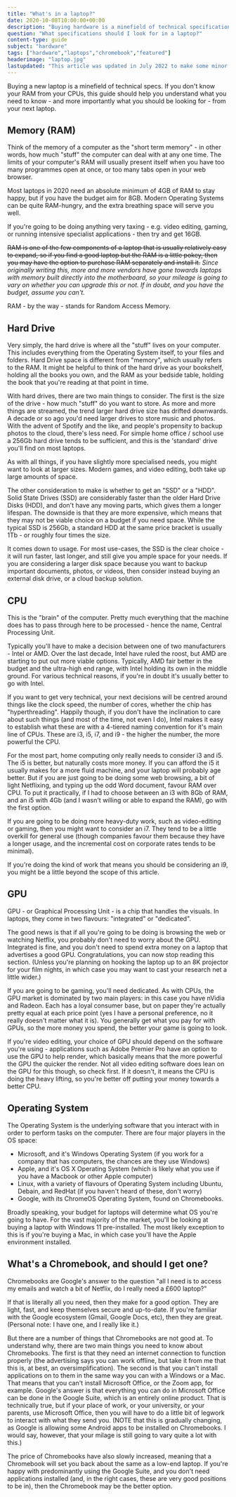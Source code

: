```yaml
---
title: "What's in a laptop?"
date: 2020-10-08T10:00:00+00:00
description: "Buying hardware is a minefield of technical specifications, which can sometimes be confusing. Here I breakdown the key points to understand about what goes into a laptop, and what you should be looking for."
question: "What specifications should I look for in a laptop?"
content-type: guide
subject: "hardware"
tags: ["hardware","laptops","chromebook","featured"]
headerimage: "laptop.jpg"
lastupdated: "This article was updated in July 2022 to make some minor tweaks, including noting that most laptops now come with Windows 11 preinstalled."
---
```


Buying a new laptop is a minefield of technical specs. If you don't know your RAM from your CPUs, this guide should help you understand what you need to know - and more importantly what you should be looking for - from your next laptop.

## Memory (RAM)
Think of the memory of a computer as the "short term memory" - in other words, how much "stuff" the computer can deal with at any one time. The limits of your computer's RAM will usually present itself when you have too many programmes open at once, or too many tabs open in your web browser.
 
Most laptops in 2020 need an absolute minimum of 4GB of RAM to stay happy, but if you have the budget aim for 8GB. Modern Operating Systems can be quite RAM-hungry, and the extra breathing space will serve you well.
 
If you're going to be doing anything very taxing - e.g. video editing, gaming, or running intensive specialist applications - then try and get 16GB.
 
~~RAM is one of the few components of a laptop that is usually relatively easy to expand, so if you find a good laptop but the RAM is a little pokey, then you may have the option to purchase RAM separately and install it.~~ *Since originally writing this, more and more vendors have gone towards laptops with memory built directly into the motherboard, so your mileage is going to vary on whether you can upgrade this or not. If in doubt, and you have the budget, assume you can't.*

RAM - by the way - stands for Random Access Memory.

## Hard Drive
Very simply, the hard drive is where all the "stuff" lives on your computer. This includes everything from the Operating System itself, to your files and folders. Hard Drive space is different from "memory", which usually refers to the RAM. It might be helpful to think of the hard drive as your bookshelf, holding all the books you own, and the RAM as your bedside table, holding the book that you're reading at that point in time.
 
With hard drives, there are two main things to consider. The first is the size of the drive - how much "stuff" do you want to store. As more and more things are streamed, the trend larger hard drive size has drifted downwards. A decade or so ago you'd need larger drives to store music and photos. With the advent of Spotify and the like, and people's propensity to backup photos to the cloud, there's less need. For simple home office / school use a 256Gb hard drive tends to be sufficient, and this is the 'standard' drive you'll find on most laptops.
 
As with all things, if you have slightly more specialised needs, you might want to look at larger sizes. Modern games, and video editing, both take up large amounts of space.
 
The other consideration to make is whether to get an "SSD" or a "HDD". Solid State Drives (SSD) are considerably faster than the older Hard Drive Disks (HDD), and don't have any moving parts, which gives them a longer lifespan. The downside is that they are more expensive, which means that they may not be viable choice on a budget if you need space. While the typical SSD is 256Gb, a standard HDD at the same price bracket is usually 1Tb - or roughly four times the size.
 
It comes down to usage. For most use-cases, the SSD is the clear choice - it will run faster, last longer, and still give you ample space for your needs. If you are considering a larger disk space because you want to backup important documents, photos, or videos, then consider instead buying an external disk drive, or a cloud backup solution.

## CPU
This is the "brain" of the computer. Pretty much everything that the machine does has to pass through here to be processed - hence the name, Central Processing Unit.
 
Typically you'll have to make a decision between one of two manufacturers - Intel or AMD. Over the last decade, Intel have ruled the roost, but AMD are starting to put out more viable options. Typically, AMD fair better in the budget and the ultra-high end range, with Intel holding its own in the middle ground. For various technical reasons, if you're in doubt it's usually better to go with Intel.
 
If you want to get very technical, your next decisions will be centred around things like the clock speed, the number of cores, whether the chip has "hyperthreading". Happily though, if you don't have the inclination to care about such things (and most of the time, not even I do), Intel makes it easy to establish what these are with a 4-tiered naming convention for it's main line of CPUs. These are i3, i5, i7, and i9 - the higher the number, the more powerful the CPU.
 
For the most part, home computing only really needs to consider i3 and i5. The i5 is better, but naturally costs more money. If you can afford the i5 it usually makes for a more fluid machine, and your laptop will probably age better. But if you are just going to be doing some web browsing, a bit of light Netflixing, and typing up the odd Word document, favour RAM over CPU. To put it practically, if I had to choose between an i3 with 8Gb of RAM, and an i5 with 4Gb (and I wasn't willing or able to expand the RAM), go with the first option.
 
If you are going to be doing more heavy-duty work, such as video-editing or gaming, then you might want to consider an i7. They tend to be a little overkill for general use (though companies favour them because they have a longer usage, and the incremental cost on corporate rates tends to be minimal).
 
If you're doing the kind of work that means you should be considering an i9, you might be a little beyond the scope of this article.

## GPU
GPU - or Graphical Processing Unit - is a chip that handles the visuals. In laptops, they come in two flavours: "integrated" or "dedicated".
 
The good news is that if all you're going to be doing is browsing the web or watching Netflix, you probably don't need to worry about the GPU. Integrated is fine, and you don't need to spend extra money on a laptop that advertises a good GPU. Congratulations, you can now stop reading this section. (Unless you're planning on hooking the laptop up to an 8K projector for your film nights, in which case you may want to cast your research net a little wider.)
 
If you are going to be gaming, you'll need dedicated. As with CPUs, the GPU market is dominated by two main players: in this case you have nVidia and Radeon. Each has a loyal consumer base, but on paper they're actually pretty equal at each price point (yes I have a personal preference, no it really doesn't matter what it is). You generally get what you pay for with GPUs, so the more money you spend, the better your game is going to look.
 
If you're video editing, your choice of GPU should depend on the software you're using - applications such as Adobe Premier Pro have an option to use the GPU to help render, which basically means that the more powerful the GPU the quicker the render. Not all video editing software does lean on the GPU for this though, so check first. If it doesn't, it means the CPU is doing the heavy lifting, so you're better off putting your money towards a better CPU.

## Operating System
The Operating System is the underlying software that you interact with in order to perform tasks on the computer. There are four major players in the OS space:
 
* Microsoft, and it's Windows Operating System (if you work for a company that has computers, the chances are they use Windows)
* Apple, and it's OS X Operating System (which is likely what you use if you have a Macbook or other Apple computer)
* Linux, with a variety of flavours of Operating System including Ubuntu, Debain, and RedHat (if you haven't heard of these, don't worry)
* Google, with its ChromeOS Operating System, found on Chromebooks.

Broadly speaking, your budget for laptops will determine what OS you're going to have. For the vast majority of the market, you'll be looking at buying a laptop with Windows 11 pre-installed. The most likely exception to this is if you're buying a Mac, in which case you'll have the Apple environment installed.

## What's a Chromebook, and should I get one?
Chromebooks are Google's answer to the question "all I need is to access my emails and watch a bit of Netflix, do I really need a £600 laptop?"
 
If that is literally all you need, then they make for a good option. They are light, fast, and keep themselves secure and up-to-date. If you're familiar with the Google ecosystem (Gmail, Google Docs, etc), then they are great. (Personal note: I have one, and I really like it.)
 
But there are a number of things that Chromebooks are not good at. To understand why, there are two main things you need to know about Chromebooks. The first is that they need an internet connection to function properly (the advertising says you can work offline, but take it from me that this is, at best, an oversimplification). The second is that you can't install applications on to them in the same way you can with a Windows or a Mac. That means that you can't install Microsoft Office, or the Zoom app, for example. Google's answer is that everything you can do in Microsoft Office can be done in the Google Suite, which is an entirely online product. That is technically true, but if your place of work, or your university, or your parents, use Microsoft Office, then you will have to do a little bit of legwork to interact with what they send you. (NOTE that this is gradually changing, as Google is allowing some Android apps to be installed on Chromebooks. I would say, however, that your milage is still going to vary quite a lot with this.)
 
The price of Chromebooks have also slowly increased, meaning that a Chromebook will set you back about the same as a low-end laptop. If you're happy with predominantly using the Google Suite, and you don't need applications installed (and, in the right cases, these are very good positions to be in), then the Chromebook may be the better option. 
